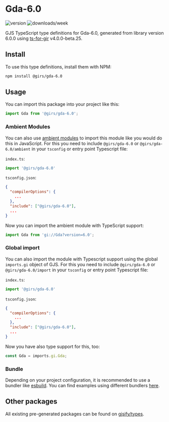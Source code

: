 
# Gda-6.0

![version](https://img.shields.io/npm/v/@girs/gda-6.0)
![downloads/week](https://img.shields.io/npm/dw/@girs/gda-6.0)


GJS TypeScript type definitions for Gda-6.0, generated from library version 6.0.0 using [ts-for-gir](https://github.com/gjsify/ts-for-gir) v4.0.0-beta.25.


## Install

To use this type definitions, install them with NPM:
```bash
npm install @girs/gda-6.0
```

## Usage

You can import this package into your project like this:
```ts
import Gda from '@girs/gda-6.0';
```

### Ambient Modules

You can also use [ambient modules](https://github.com/gjsify/ts-for-gir/tree/main/packages/cli#ambient-modules) to import this module like you would do this in JavaScript.
For this you need to include `@girs/gda-6.0` or `@girs/gda-6.0/ambient` in your `tsconfig` or entry point Typescript file:

`index.ts`:
```ts
import '@girs/gda-6.0'
```

`tsconfig.json`:
```json
{
  "compilerOptions": {
    ...
  },
  "include": ["@girs/gda-6.0"],
  ...
}
```

Now you can import the ambient module with TypeScript support: 

```ts
import Gda from 'gi://Gda?version=6.0';
```

### Global import

You can also import the module with Typescript support using the global `imports.gi` object of GJS.
For this you need to include `@girs/gda-6.0` or `@girs/gda-6.0/import` in your `tsconfig` or entry point Typescript file:

`index.ts`:
```ts
import '@girs/gda-6.0'
```

`tsconfig.json`:
```json
{
  "compilerOptions": {
    ...
  },
  "include": ["@girs/gda-6.0"],
  ...
}
```

Now you have also type support for this, too:

```ts
const Gda = imports.gi.Gda;
```

### Bundle

Depending on your project configuration, it is recommended to use a bundler like [esbuild](https://esbuild.github.io/). You can find examples using different bundlers [here](https://github.com/gjsify/ts-for-gir/tree/main/examples).

## Other packages

All existing pre-generated packages can be found on [gjsify/types](https://github.com/gjsify/types).

